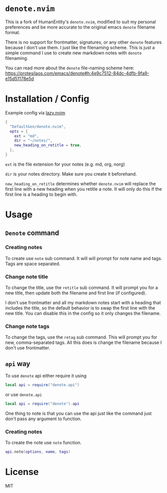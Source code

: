 # `denote.nvim`

This is a fork of HumanEntity's `denote.nvim`, modified to suit my personal preferences and be more accurate to the original emacs `denote` filename format.

There is no support for frontmatter, signatures, or any other `denote` features because I don't use them. I just like the filenaming scheme. This is just a simple command I use to create new markdown notes with `denote` filenaming.

You can read more about the `denote` file-naming scheme here:
https://protesilaos.com/emacs/denote#h:4e9c7512-84dc-4dfb-9fa9-e15d51178e5d

# Installation / Config

Example config via [lazy.nvim](https://github.com/folke/lazy.nvim)

```lua
{
  "DefaultGen/denote.nvim",
  opts = {
    ext = "md",
    dir = "~/notes/",
    new_heading_on_retitle = true,
  },
} 
```

`ext` is the file extension for your notes (e.g. md, org, norg)

`dir` is your notes directory. Make sure you create it beforehand.

`new_heading_on_retitle` determines whether `denote.nvim` will replace the first line with a new heading when you retitle a note. It will only do this if the first line is a heading to begin with.


# Usage

## `Denote` command

### Creating notes

To create use `note` sub command. It will will prompt for note name and tags. Tags are space separated.

### Change note title

To change the title, use the `retitle` sub command. It will prompt you for a new title, then update both the filename and first line (if configured).

I don't use frontmatter and all my markdown notes start with a heading that includes the title, so the default behavior is to swap the first line with the new title. You can disable this in the config so it only changes the filename.

### Change note tags

To change the tags, use the `retag` sub command. This will prompt you for new, comma-separated tags. All this does is change the filename because I don't use frontmatter.

## `api` way

To use `denote` api either require it using

```lua
local api = require("denote.api")
```

or use `denote.api`

```lua
local api = require("denote").api
```

One thing to note is that you can use the api just like the command just don't pass any argument to function.

### Creating notes

To create the note use `note` function.

```lua
api.note(options, name, tags)
```

# License

MIT
